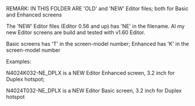 REMARK: IN THIS FOLDER ARE 'OLD' and 'NEW' Editor files; both for Basic and Enhanced screens

The 'NEW' Editor files (Editor 0.56 and up) has 'NE' in the filename. Al my new Editor screens are build and tested with v1.60 Editor.

Basic screens has 'T' in the screen-model number; Enhanced has 'K' in the screen-model number

Examples:

N4024K032-NE_DPLX is a NEW Editor Enhanced screen, 3.2 inch for Duplex hotspot;

N4024T032-NE_DPLX is a NEW Editor Basic screen, 3.2 inch for Duplex hotspot
